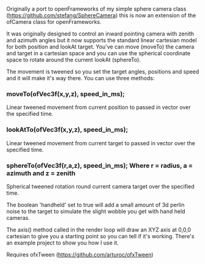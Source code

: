 Originally a port to openFrameworks of my simple sphere camera class (https://github.com/stefang/SphereCamera) this is now an extension of the ofCamera class for openFrameworks. 

It was originally designed to control an inward pointing camera with zenith and azimuth angles but it now supports the standard linear cartesian model for both position and lookAt target. You've can move (moveTo) the camera and target in a cartesian space and you can use the spherical coordinate space to rotate around the current lookAt (sphereTo).

The movement is tweened so you set the target angles, positions and speed and it will make it's way there. You can use three methods:

### moveTo(ofVec3f(x,y,z), speed_in_ms);

Linear tweened movement from current position to passed in vector over the specified time.

### lookAtTo(ofVec3f(x,y,z), speed_in_ms);

Linear tweened movement from current target to passed in vector over the specified time.

### sphereTo(ofVec3f(r,a,z), speed_in_ms); Where r = radius, a = azimuth and z = zenith

Spherical tweened rotation round current camera target over the specified time.

The boolean 'handheld' set to true will add a small amount of 3d perlin noise to the target to simulate the slight wobble you get with hand held cameras.

The axis() method called in the render loop will draw an XYZ axis at 0,0,0 cartesian to give you a starting point so you can tell if it's working. There's an example project to show you how I use it.

Requires ofxTween (https://github.com/arturoc/ofxTween)